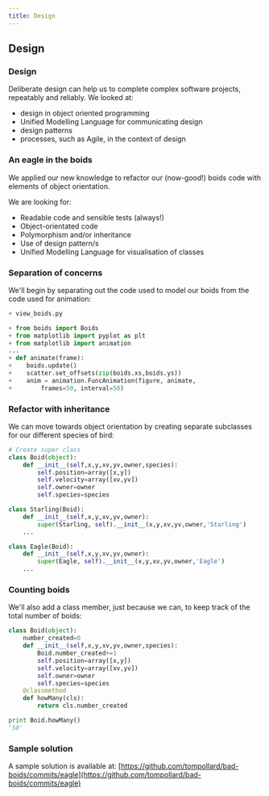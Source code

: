 ```yaml
---
title: Design
---
```


## Design

### Design

Deliberate design can help us to complete complex software projects, repeatably and reliably. We looked at: 

* design in object oriented programming
* Unified Modelling Language for communicating design
* design patterns
* processes, such as Agile, in the context of design

### An eagle in the boids

We applied our new knowledge to refactor our (now-good!) boids code with elements of object orientation.

We are looking for:

* Readable code and sensible tests (always!)
* Object-orientated code
* Polymorphism and/or inheritance
* Use of design pattern/s
* Unified Modelling Language for visualisation of classes

### Separation of concerns

We'll begin by separating out the code used to model our boids from the code used for animation:

``` python
+ view_boids.py

+ from boids import Boids
+ from matplotlib import pyplot as plt
+ from matplotlib import animation
...
+ def animate(frame):
+    boids.update()
+    scatter.set_offsets(zip(boids.xs,boids.ys))
+    anim = animation.FuncAnimation(figure, animate,
+        frames=50, interval=50)
```

### Refactor with inheritance

We can move towards object orientation by creating separate subclasses for our different species of bird:

``` python
# Create super class
class Boid(object):
    def __init__(self,x,y,xv,yv,owner,species):
        self.position=array([x,y])
        self.velocity=array([xv,yv])
        self.owner=owner
        self.species=species

class Starling(Boid):
    def __init__(self,x,y,xv,yv,owner):
        super(Starling, self).__init__(x,y,xv,yv,owner,'Starling')
    ...

class Eagle(Boid):
    def __init__(self,x,y,xv,yv,owner):
        super(Eagle, self).__init__(x,y,xv,yv,owner,'Eagle')
    ...
```

### Counting boids

We'll also add a class member, just because we can, to keep track of the total number of boids:

``` python 
class Boid(object):
    number_created=0
    def __init__(self,x,y,xv,yv,owner,species):
        Boid.number_created+=1
        self.position=array([x,y])
        self.velocity=array([xv,yv])
        self.owner=owner
        self.species=species
    @classmethod
    def howMany(cls):
        return cls.number_created

print Boid.howMany()
'50'
```

<!--
### Design patterns

Comment:

``` python

```
!-->

<!--
### Unified Modelling Language

Comment:

``` python

```
!-->

<!--
### Title

Comment:

``` python

```
!-->

### Sample solution

A sample solution is available at: 
[https://github.com/tompollard/bad-boids/commits/eagle](https://github.com/tompollard/bad-boids/commits/eagle)


